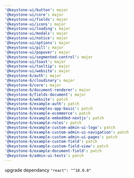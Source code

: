 ```yaml
---
'@keystone-ui/button': major
'@keystone-ui/core': major
'@keystone-ui/fields': major
'@keystone-ui/icons': major
'@keystone-ui/loading': major
'@keystone-ui/modals': major
'@keystone-ui/notice': major
'@keystone-ui/options': major
'@keystone-ui/pill': major
'@keystone-ui/popover': major
'@keystone-ui/segmented-control': major
'@keystone-ui/toast': major
'@keystone-ui/tooltip': major
'@keystone-ui/website': major
'@keystone-6/auth': major
'@keystone-6/cloudinary': major
'@keystone-6/core': major
'@keystone-6/document-renderer': major
'@keystone-6/fields-document': major
'@keystone-6/website': patch
'@keystone-6/example-auth': patch
'@keystone-6/examples-app-basic': patch
'@keystone-6/example-ecommerce': patch
'@keystone-6/example-embedded-nextjs': patch
'@keystone-6/example-roles': patch
'@keystone-6/example-custom-admin-ui-logo': patch
'@keystone-6/example-custom-admin-ui-navigation': patch
'@keystone-6/example-custom-admin-ui-pages': patch
'@keystone-6/example-custom-field': patch
'@keystone-6/example-custom-field-view': patch
'@keystone-6/example-document-field': patch
'@keystone-6/admin-ui-tests': patch
---
```


upgrade dependancy `"react": "^18.0.0"`
